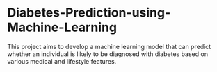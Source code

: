 # Diabetes-Prediction-using-Machine-Learning
This project aims to develop a machine learning model that can predict whether an individual is likely to be diagnosed with diabetes based on various medical and lifestyle features. 
